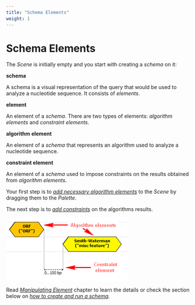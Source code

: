 ```yaml
---
title: "Schema Elements"
weight: 1
---
```



# Schema Elements

The _Scene_ is initially empty and you start with creating a _schema_ on it:

**schema**

A schema is a visual representation of the query that would be used to analyze a nucleotide sequence. It consists of _elements_.

**element**

An element of a _schema_. There are two types of elements: _algorithm elements_ and _constraint elements_.

**algorithm element**

An element of a _schema_ that represents an algorithm used to analyze a nucleotide sequence.

**constraint element**

An element of a _schema_ used to impose constraints on the results obtained from _algorithm elements_.

Your first step is to [_add necessary algorithm elements_](adding-algorithm-element.md) to the _Scene_ by dragging them to the _Palette_.

The next step is to [_add constraints_](adding-constraint-element.md) on the algorithms results.


![](/images/65930608/65930609.png)

Read [_Manipulating Element_](manipulating-query-designer-element.md) chapter to learn the details or check the section below on [_how to create and run a schema_](how-to-create-and-run-schema.md).
